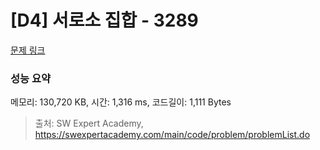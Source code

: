 # [D4] 서로소 집합 - 3289 

[문제 링크](https://swexpertacademy.com/main/code/problem/problemDetail.do?contestProbId=AWBJKA6qr2oDFAWr) 

### 성능 요약

메모리: 130,720 KB, 시간: 1,316 ms, 코드길이: 1,111 Bytes



> 출처: SW Expert Academy, https://swexpertacademy.com/main/code/problem/problemList.do
